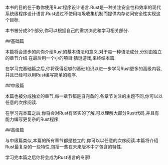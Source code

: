 本书的目的在于教你使用Rust程序设计语言.Rust是一种关注安全性和效率的现代系统级程序设计语言.Rust通过不使用垃圾收集机制而提供内存访问安全性实现这个目标.

本书被分成3个部分,你可以根据自己的需求浏览和学习相关部分.

##基础篇

本篇将会逐步的向你介绍Rust的基本语法和意义.对于每一种语法成分,分别由独立的章节介绍.在最后用一个小的项目:猜谜游戏,来终结本篇.

在学习完基础篇之后,你将获得足够的基础知识以进一步学习Rust更多的高级内容,并且已经可以用Rust编写简单的程序.

##中级篇

本篇也被分成独立的章节,每一章节都是自完备的.各章节关注的主题不同,你可以以任意的次序阅读.

在学习完本篇之后,你将会对Rust有坚实的了解,可以理解大部分Rust代码,并且有能力编写更复杂的Rust程序.

##高级篇

与中级篇类似,本篇的所有章节都是独立的,你可以以任意的次序阅读.本篇将介绍Rust最复杂的一些特性,包括一些在未来版本中才包含的特性.

学习完本篇之后你将会成为Rust语言的专家!